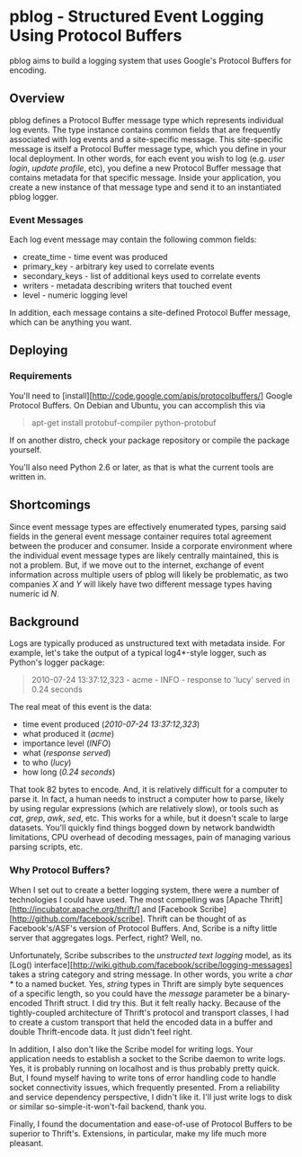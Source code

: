 # pblog - Structured Event Logging Using Protocol Buffers

pblog aims to build a logging system that uses Google's Protocol Buffers for
encoding.

## Overview

pblog defines a Protocol Buffer message type which represents individual log
events. The type instance contains common fields that are frequently associated
with log events and a site-specific message. This site-specific message is
itself a Protocol Buffer message type, which you define in your local
deployment. In other words, for each event you wish to log (e.g. _user login_,
_update profile_, etc), you define a new Protocol Buffer message that contains
metadata for that specific message. Inside your application, you create a new
instance of that message type and send it to an instantiated pblog logger.

### Event Messages

Each log event message may contain the following common fields:

 * create_time - time event was produced
 * primary_key - arbitrary key used to correlate events
 * secondary_keys - list of additional keys used to correlate events
 * writers - metadata describing writers that touched event
 * level - numeric logging level

In addition, each message contains a site-defined Protocol Buffer message,
which can be anything you want.

## Deploying

### Requirements

You'll need to [install][http://code.google.com/apis/protocolbuffers/]
Google Protocol Buffers. On Debian and Ubuntu, you can accomplish this via

 > apt-get install protobuf-compiler python-protobuf

If on another distro, check your package repository or compile the package
yourself.

You'll also need Python 2.6 or later, as that is what the current tools are
written in.

## Shortcomings

Since event message types are effectively enumerated types, parsing said
fields in the general event message container requires total agreement
between the producer and consumer. Inside a corporate environment where the
individual event message types are likely centrally maintained, this is not
a problem. But, if we move out to the internet, exchange of event information
across multiple users of pblog will likely be problematic, as two companies
_X_ and _Y_ will likely have two different message types having numeric id
_N_.

## Background

Logs are typically produced as unstructured text with metadata inside. For
example, let's take the output of a typical log4*-style logger, such as
Python's logger package:

 > 2010-07-24 13:37:12,323 - acme - INFO - response to 'lucy' served in 0.24 seconds

The real meat of this event is the data:

 * time event produced (_2010-07-24 13:37:12,323_)
 * what produced it (_acme_)
 * importance level (_INFO_)
 * what (_response served_)
 * to who (_lucy_)
 * how long (_0.24 seconds_)

That took 82 bytes to encode. And, it is relatively difficult for a computer
to parse it. In fact, a human needs to instruct a computer how to parse, likely
by using regular expressions (which are relatively slow), or tools such as
_cat_, _grep_, _awk_, _sed_, etc. This works for a while, but it doesn't scale
to large datasets. You'll quickly find things bogged down by network
bandwidth limitations, CPU overhead of decoding messages, pain of managing
various parsing scripts, etc.

### Why Protocol Buffers?

When I set out to create a better logging system, there were a number of
technologies I could have used. The most compelling was
[Apache Thrift][http://incubator.apache.org/thrift/] and
[Facebook Scribe][http://github.com/facebook/scribe]. Thrift can be thought of
as Facebook's/ASF's version of Protocol Buffers. And, Scribe is a nifty little
server that aggregates logs. Perfect, right? Well, no.

Unfortunately, Scribe subscribes to the _unstructed text logging_ model, as its
[Log() interface][http://wiki.github.com/facebook/scribe/logging-messages]
takes a string category and string message. In other words, you write a
_char *_ to a named bucket. Yes, _string_ types in Thrift are simply byte
sequences of a specific length, so you could have the _message_ parameter be
a binary-encoded Thrift struct. I did try this. But it felt really hacky.
Because of the tightly-coupled architecture of Thrift's protocol and transport
classes, I had to create a custom transport that held the encoded data in a
buffer and double Thrift-encode data. It just didn't feel right.

In addition, I also don't like the Scribe model for writing logs. Your
application needs to establish a socket to the Scribe daemon to write logs.
Yes, it is probably running on localhost and is thus probably pretty quick.
But, I found myself having to write tons of error handling code to handle
socket connectivity issues, which frequently presented. From a reliability
and service dependency perspective, I didn't like it. I'll just write logs
to disk or similar so-simple-it-won't-fail backend, thank you.

Finally, I found the documentation and ease-of-use of Protocol Buffers to
be superior to Thrift's. Extensions, in particular, make my life much
more pleasant.
